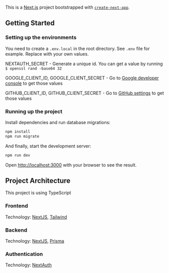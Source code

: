 This is a [Next.js](https://nextjs.org/) project bootstrapped with [`create-next-app`](https://github.com/vercel/next.js/tree/canary/packages/create-next-app).

## Getting Started
### Setting up the environments

You need to create a ```.env.local``` in the root directory. See ```.env``` file for example. Replace with your own values.

NEXTAUTH_SECRET - Generate a unique id. You can get a value by running ```$ openssl rand -base64 32```

GOOGLE_CLIENT_ID, GOOGLE_CLIENT_SECRET - Go to [Google developer console](https://console.cloud.google.com/apis/credentials) to get those values

GITHUB_CLIENT_ID, GITHUB_CLIENT_SECRET - Go to [GitHub settings](https://github.com/settings/apps) to get those values

### Running up the project

Install dependencies and run database migrations:
```bash
npm install
npm run migrate
```

And finally, start the development server:
```bash
npm run dev
```

Open [http://localhost:3000](http://localhost:3000) with your browser to see the result.


## Project Architecture

This project is using TypeScript

### Frontend

Technology: [NextJS](https://github.com/vercel/next.js), [Tailwind](https://github.com/tailwindlabs/tailwindcss)

### Backend

Technology: [NextJS](https://github.com/vercel/next.js), [Prisma](https://github.com/prisma/prisma)

### Authentication

Technology: [NextAuth](https://github.com/nextauthjs/next-auth)